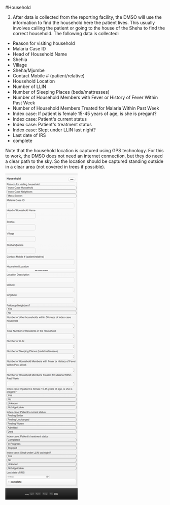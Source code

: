 #Household

  3) After data is collected from the reporting facility, the DMSO will use the information to find the household here the patient lives. This usually involves calling the patient or going to the house of the Sheha to find the correct household. The following data is collected:

* Reason for visiting household
* Malaria Case ID
* Head of Household Name
* Shehia
* Village
* Sheha/Mjumbe
* Contact Mobile # (patient/relative)
* Household Location
* Number of LLIN
* Number of Sleeping Places (beds/mattresses)
* Number of Household Members with Fever or History of Fever Within Past Week
* Number of Household Members Treated for Malaria Within Past Week
* Index case: If patient is female 15-45 years of age, is she is pregant?
* Index case: Patient's current status
* Index case: Patient's treatment status
* Index case: Slept under LLIN last night?
* Last date of IRS
* complete

Note that the household location is captured using GPS technology. For this to work, the DMSO does not need an internet connection, but they do need a clear path to the sky. So the location should be captured standing outside in a clear area (not covered in trees if possible).

![](Household.png)
